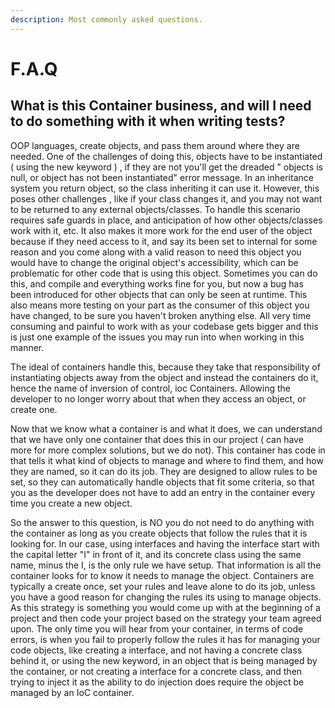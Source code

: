 ```yaml
---
description: Most commonly asked questions.
---
```


# F.A.Q

## What is this Container business, and will I need to do something with it when writing tests?

OOP languages, create objects, and pass them around where they are needed. One of the challenges of doing this, objects have to be instantiated \( using the new keyword \) , if they are not you'll get the dreaded " objects is null, or object has not been instantiated" error message. In an inheritance system you return object, so the class inheriting it can use it. However, this poses other challenges , like if your class changes it, and you may not want to be returned to any external objects/classes. To handle this scenario requires safe guards in place, and anticipation of how other objects/classes work with it, etc. It also makes it more work for the end user of the object because if they need access to it, and say its been set to internal for some reason and you come along with a valid reason to need this object you would have to change the original object's accessibility, which can be problematic for other code that is using this object. Sometimes you can do this, and compile and everything works fine for you, but now a bug has been introduced for other objects that can only be seen at runtime. This also means more testing on your part as the consumer of this object you have changed, to be sure you haven't broken anything else. All very time consuming and painful to work with as your codebase gets bigger and this is just one example of the issues you may run into when working in this manner. 

The ideal of containers handle this, because they take that responsibility of instantiating objects away from the object and instead the containers do it, hence the name of inversion of control, ioc Containers. Allowing the developer to no longer worry about that when they access an object, or create one. 

Now that we know what a container is and what it does, we can understand that we have only one container that does this in our project \( can have more for more complex solutions, but we do not\). This container has code in that tells it what kind of objects to manage and where to find them, and how they are named, so it can do its job. They are designed to allow rules to be set, so they can automatically handle objects that fit some criteria, so that you as the developer does not have to add an entry in the container every time you create a new object. 

So the answer to this question, is NO you do not need to do anything with the container as long as you create objects that follow the rules that it is looking for. In our case, using interfaces and having the interface start with the capital letter "I" in front of it, and its concrete class using the same name, minus the I, is the only rule we have setup. That information is all the container looks for to know it needs to manage the object. Containers are typically a create once, set your rules and leave alone to do its job, unless you have a good reason for changing the rules its using to manage objects. As this strategy is something you would come up with at the beginning of a project and then code your project based on the strategy your team agreed upon. The only time you will hear from your container, in terms of code errors, is when you fail to properly follow the rules it has for managing your code objects, like creating a interface, and not having a concrete class behind it, or using the new keyword, in an object that is being managed by the container, or not creating a interface for a concrete class, and then trying to inject it as the ability to do injection does require the object be managed by an IoC container.



## 



